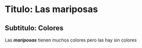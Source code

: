 # Titulo: Las mariposas

## Subtitulo: Colores

Las ***mariposas*** tienen muchos colores pero las hay sin colores
